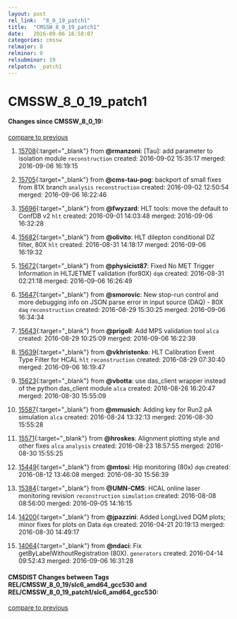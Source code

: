 ```yaml
---
layout: post
rel_link:  "8_0_19_patch1"
title:  "CMSSW_8_0_19_patch1"
date:   2016-09-06 16:58:07
categories: cmssw
relmajor: 8
relminor: 0
relsubminor: 19
relpatch: _patch1
---
```


# CMSSW_8_0_19_patch1
#### Changes since CMSSW_8_0_19:

[compare to previous](https://github.com/cms-sw/cmssw/compare/CMSSW_8_0_19...CMSSW_8_0_19_patch1)



1. [15708](http://github.com/cms-sw/cmssw/pull/15708){:target="_blank"}  from **@rmanzoni**: [Tau]: add parameter to isolation module `reconstruction`  created: 2016-09-02 15:35:17 merged: 2016-09-06 16:19:15

2. [15705](http://github.com/cms-sw/cmssw/pull/15705){:target="_blank"}  from **@cms-tau-pog**: backport of small fixes from 81X branch `analysis`  `reconstruction`  created: 2016-09-02 12:50:54 merged: 2016-09-06 16:22:46

3. [15696](http://github.com/cms-sw/cmssw/pull/15696){:target="_blank"}  from **@fwyzard**: HLT tools: move the default to ConfDB v2 `hlt`  created: 2016-09-01 14:03:48 merged: 2016-09-06 16:32:28

4. [15682](http://github.com/cms-sw/cmssw/pull/15682){:target="_blank"}  from **@olivito**: HLT dilepton conditional DZ filter, 80X `hlt`  created: 2016-08-31 14:18:17 merged: 2016-09-06 16:19:32

5. [15672](http://github.com/cms-sw/cmssw/pull/15672){:target="_blank"}  from **@physicist87**: Fixed No MET Trigger Information in HLTJETMET validation (for80X) `dqm`  created: 2016-08-31 02:21:18 merged: 2016-09-06 16:26:49

6. [15647](http://github.com/cms-sw/cmssw/pull/15647){:target="_blank"}  from **@smorovic**: New stop-run control and more debugging info on JSON parse error in input source (DAQ) - 80X `daq`  `reconstruction`  created: 2016-08-29 15:30:25 merged: 2016-09-06 16:34:34

7. [15643](http://github.com/cms-sw/cmssw/pull/15643){:target="_blank"}  from **@prigoll**: Add MPS validation tool `alca`  created: 2016-08-29 10:25:09 merged: 2016-09-06 16:22:39

8. [15639](http://github.com/cms-sw/cmssw/pull/15639){:target="_blank"}  from **@vkhristenko**: HLT Calibration Event Type Filter for HCAL `hlt`  `reconstruction`  created: 2016-08-29 07:30:40 merged: 2016-09-06 16:19:47

9. [15623](http://github.com/cms-sw/cmssw/pull/15623){:target="_blank"}  from **@vbotta**: use das_client wrapper instead of the python das_client module `alca`  created: 2016-08-26 16:20:47 merged: 2016-08-30 15:55:09

10. [15587](http://github.com/cms-sw/cmssw/pull/15587){:target="_blank"}  from **@mmusich**: Adding key for Run2 pA simulation `alca`  created: 2016-08-24 13:32:13 merged: 2016-08-30 15:55:28

11. [15571](http://github.com/cms-sw/cmssw/pull/15571){:target="_blank"}  from **@hroskes**: Alignment plotting style and other fixes `alca`  `analysis`  created: 2016-08-23 18:57:55 merged: 2016-08-30 15:55:25

12. [15449](http://github.com/cms-sw/cmssw/pull/15449){:target="_blank"}  from **@mtosi**: Hip monitoring (80x) `dqm`  created: 2016-08-12 13:46:08 merged: 2016-08-30 15:56:39

13. [15384](http://github.com/cms-sw/cmssw/pull/15384){:target="_blank"}  from **@UMN-CMS**: HCAL online laser monitoring revision `reconstruction`  `simulation`  created: 2016-08-08 08:56:00 merged: 2016-09-05 14:16:15

14. [14200](http://github.com/cms-sw/cmssw/pull/14200){:target="_blank"}  from **@jpazzini**: Added LongLived DQM plots; minor fixes for plots on Data `dqm`  created: 2016-04-21 20:19:13 merged: 2016-08-30 14:49:17

15. [14064](http://github.com/cms-sw/cmssw/pull/14064){:target="_blank"}  from **@ndaci**: Fix getByLabelWithoutRegistration (80X). `generators`  created: 2016-04-14 09:52:43 merged: 2016-09-06 16:31:28

#### CMSDIST Changes between Tags REL/CMSSW_8_0_19/slc6_amd64_gcc530 and REL/CMSSW_8_0_19_patch1/slc6_amd64_gcc530:

[compare to previous](https://github.com/cms-sw/cmsdist/compare/REL/CMSSW_8_0_19/slc6_amd64_gcc530...REL/CMSSW_8_0_19_patch1/slc6_amd64_gcc530)


